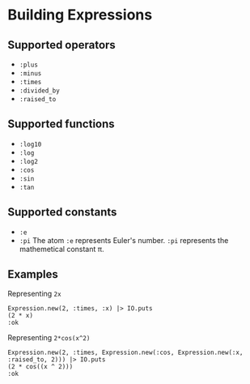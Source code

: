 # Building Expressions 

## Supported operators
- `:plus`
- `:minus`
- `:times`
- `:divided_by`
- `:raised_to`

## Supported functions
- `:log10`
- `:log`
- `:log2`
- `:cos`
- `:sin`
- `:tan`

## Supported constants
- `:e`
- `:pi`
The atom `:e` represents Euler's number. `:pi` represents the mathemetical constant π.

## Examples

Representing `2x`
```
Expression.new(2, :times, :x) |> IO.puts
(2 * x)
:ok
```

Representing `2*cos(x^2)`
```
Expression.new(2, :times, Expression.new(:cos, Expression.new(:x, :raised_to, 2))) |> IO.puts
(2 * cos((x ^ 2)))
:ok
```
